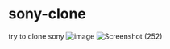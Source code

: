 # sony-clone
try to clone sony 
![image](https://user-images.githubusercontent.com/113412551/204037261-352ca3f8-71c3-4922-a3d3-ac5fbb17ee4d.png)
![Screenshot (252)](https://user-images.githubusercontent.com/113412551/204037393-77477364-50c4-45dc-8e54-050da6fd7a7b.png)

